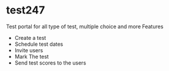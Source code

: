 # test247
Test portal for all type of test, multiple choice and more
Features
  * Create a test
  * Schedule test dates
  * Invite users
  * Mark The test
  * Send test scores to the users
